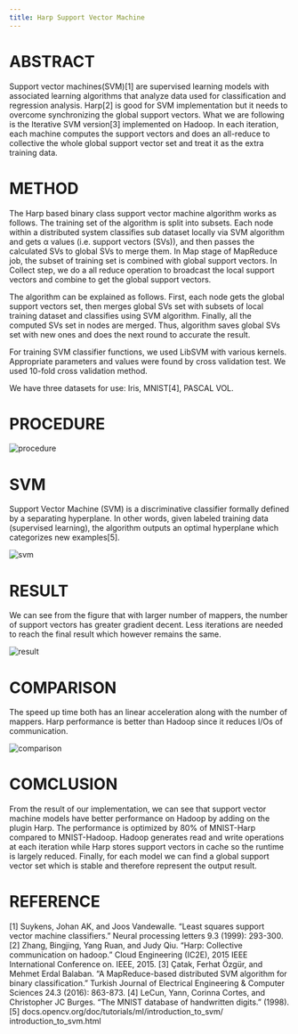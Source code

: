 ```yaml
---
title: Harp Support Vector Machine
---
```



# ABSTRACT
Support vector machines(SVM)[1] are supervised learning models with associated learning algorithms that analyze data used for classification and regression analysis. Harp[2] is good for SVM implementation but it needs to overcome synchronizing the global support vectors. What we are following is the Iterative SVM version[3] implemented on Hadoop. In each iteration, each machine computes the support vectors and does an all-reduce to collective the whole global support vector set and treat it as the extra training data.


# METHOD
The Harp based binary class support vector machine algorithm works as follows. The training set of the algorithm is split into subsets. Each node within a distributed system classifies sub dataset locally via SVM algorithm and gets α values (i.e. support vectors (SVs)), and then passes the calculated SVs to global SVs to merge them. In Map stage of MapReduce job, the subset of training set is combined with global support vectors. In Collect step, we do a all reduce operation to broadcast the local support vectors and combine to get the global support vectors. 

The algorithm can be explained as follows. First, each node gets the global support vectors set, then merges global SVs set with subsets of local training dataset and classifies using SVM algorithm. Finally, all the computed SVs set in nodes are merged. Thus, algorithm saves global SVs set with new ones and does the next round to accurate the result. 

For training SVM classifier functions, we used LibSVM with various kernels. Appropriate parameters and values were found by cross validation test. We used 10-fold cross validation method. 

We have three datasets for use: Iris, MNIST[4], PASCAL VOL.


# PROCEDURE

![procedure](/img/svm/procedure.png)

# SVM
Support Vector Machine (SVM) is a discriminative classifier formally defined by a separating hyperplane. In other words, given labeled training data (supervised learning), the algorithm outputs an optimal hyperplane which categorizes new examples[5].

![svm](/img/svm/svm.png)


# RESULT
We can see from the figure that with larger number of mappers, the number of support vectors has greater  gradient decent. Less iterations are needed to reach the final result which however remains the same.

![result](/img/svm/result.png)


# COMPARISON
The speed up time both has an linear acceleration along with the number of mappers. Harp performance is better than Hadoop since it reduces I/Os of communication.

![comparison](/img/svm/comparison.png)


# COMCLUSION
From the result of our implementation, we can see that support vector machine models have better performance on Hadoop by adding on the plugin Harp. The performance is optimized by 80% of MNIST-Harp compared to MNIST-Hadoop. Hadoop generates read and write operations at each iteration while Harp stores support vectors in cache so the runtime is largely reduced. Finally, for each model we can find a global support vector set which is stable and therefore represent the output result. 


# REFERENCE
[1] Suykens, Johan AK, and Joos Vandewalle. “Least squares support vector machine classifiers.” Neural processing letters 9.3 (1999): 293-300.
[2] Zhang, Bingjing, Yang Ruan, and Judy Qiu. “Harp: Collective communication on hadoop.” Cloud Engineering (IC2E), 2015 IEEE International Conference on. IEEE, 2015.
[3] Çatak, Ferhat Özgür, and Mehmet Erdal Balaban. “A MapReduce-based distributed SVM algorithm for binary classification.” Turkish Journal of Electrical Engineering & Computer Sciences 24.3 (2016): 863-873.
[4] LeCun, Yann, Corinna Cortes, and Christopher JC Burges. “The MNIST database of handwritten digits.” (1998).
[5] docs.opencv.org/doc/tutorials/ml/introduction_to_svm/
introduction_to_svm.html

